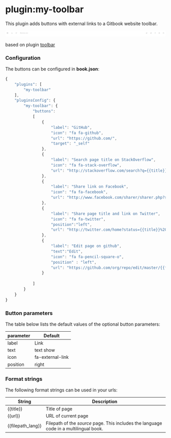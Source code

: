 # plugin:my-toolbar

This plugin adds buttons with external links to a Gitbook website toolbar.

![my-toolbar](./assets/images/my-toolbar.png)

based on plugin [toolbar](https://github.com/Simran-B/gitbook-plugin-toolbar)

### Configuration

The buttons can be configured in **book.json**:

```js
{
    "plugins": [
        "my-toolbar"
    ],
    "pluginsConfig": {
        "my-toolbar": {
            "buttons":
            [
                {
                    "label": "GitHub",
                    "icon": "fa fa-github",
                    "url": "https://github.com/",
                    "target": "_self"
                },
                {
                    "label": "Search page title on StackOverflow",
                    "icon": "fa fa-stack-overflow",
                    "url": "http://stackoverflow.com/search?q={{title}}"
                },
                {
                    "label": "Share link on Facebook",
                    "icon": "fa fa-facebook",
                    "url": "http://www.facebook.com/sharer/sharer.php?s=100&p[url]={{url}}"
                },
                {
                    "label": "Share page title and link on Twitter",
                    "icon": "fa fa-twitter",
                    "position":"left",
                    "url": "http://twitter.com/home?status={{title}}%20{{url}}"
                },
                {
                    "label": "Edit page on github",
                    "text":"Edit",
                    "icon": "fa fa-pencil-square-o",
                    "position" : "left",
                    "url": "https://github.com/org/repo/edit/master/{{filepath_lang}}"
                }
                
            ]
        }
    }
}
```

### Button parameters

The table below lists the default values of the optional button parameters:

parameter | Default
---|---
label | Link
text | text show
icon | fa-external-link
position | right

### Format strings

The following format strings can be used in your urls:

String | Description
---|---
{{title}} | Title of page
{{url}} | URL of current page
{{filepath_lang}} | Filepath of the *source* page. This includes the language code in a multilingual book.


